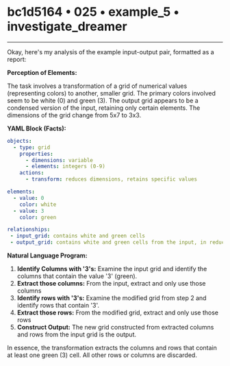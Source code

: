 # bc1d5164 • 025 • example_5 • investigate_dreamer

---
Okay, here's my analysis of the example input-output pair, formatted as a report:

**Perception of Elements:**

The task involves a transformation of a grid of numerical values (representing colors) to another, smaller grid. The primary colors involved seem to be white (0) and green (3). The output grid appears to be a condensed version of the input, retaining only certain elements. The dimensions of the grid change from 5x7 to 3x3.

**YAML Block (Facts):**



```yaml
objects:
  - type: grid
    properties:
      - dimensions: variable
      - elements: integers (0-9)
    actions:
      - transform: reduces dimensions, retains specific values

elements:
  - value: 0
    color: white
  - value: 3
    color: green

relationships:
 - input_grid: contains white and green cells
 - output_grid: contains white and green cells from the input, in reduced dimension

```



**Natural Language Program:**

1.  **Identify Columns with '3's:** Examine the input grid and identify the columns that contain the value '3' (green).
2. **Extract those columns:** From the input, extract and only use those columns
3. **Identify rows with '3's:** Examine the modified grid from step 2 and identify rows that contain '3'.
4. **Extract those rows:** From the modified grid, extract and only use those rows
5.  **Construct Output:** The new grid constructed from extracted columns and rows from the input grid is the output.

In essence, the transformation extracts the columns and rows that contain at least one green (3) cell. All other rows or columns are discarded.

